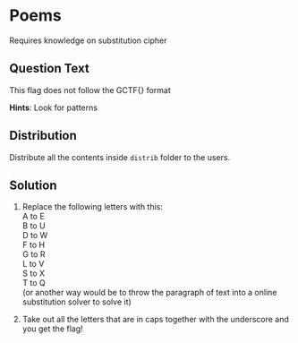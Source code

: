 # Poems
Requires knowledge on substitution cipher

## Question Text
This flag does not follow the GCTF{} format

**Hints**:
Look for patterns

## Distribution
Distribute all the contents inside `distrib` folder to the users.

## Solution  
1. Replace the following letters with this:  
A to E  
B to U  
D to W  
F to H  
G to R  
L to V  
S to X  
T to Q  
(or another way would be to throw the paragraph of text into a online substitution solver to solve it)

2. Take out all the letters that are in caps together with the underscore and you get the flag!
